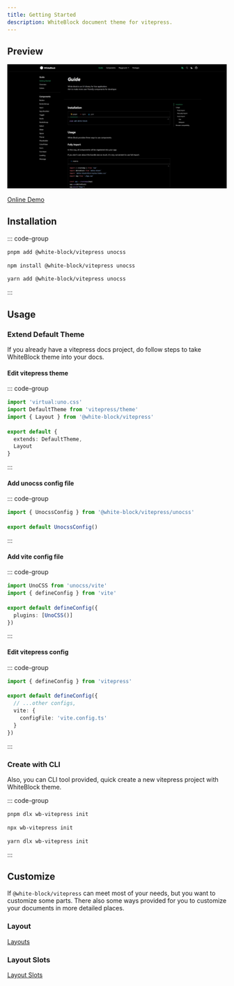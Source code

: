 ```yaml
---
title: Getting Started
description: WhiteBlock document theme for vitepress.
---
```


## Preview
![preview](/vitepress/preview.png)

[Online Demo](https://kythuen.github.io/white-block/) 

## Installation

::: code-group
```sh [pnpm]
pnpm add @white-block/vitepress unocss
```
```sh [npm]
npm install @white-block/vitepress unocss
```
```sh [yarn]
yarn add @white-block/vitepress unocss
```
:::

## Usage

### Extend Default Theme

If you already have a vitepress docs project, do follow steps to take WhiteBlock theme into your docs. 

#### Edit vitepress theme
::: code-group
```ts [.vitepress/theme.ts]
import 'virtual:uno.css'
import DefaultTheme from 'vitepress/theme'
import { Layout } from '@white-block/vitepress'

export default {
  extends: DefaultTheme,
  Layout
}
```
:::

#### Add unocss config file
::: code-group
```ts [uno.config.ts]
import { UnocssConfig } from '@white-block/vitepress/unocss'

export default UnocssConfig()

```
:::

#### Add vite config file
::: code-group
```ts [vite.config.ts]
import UnoCSS from 'unocss/vite'
import { defineConfig } from 'vite'

export default defineConfig({
  plugins: [UnoCSS()]
})

```
:::

#### Edit vitepress config
::: code-group
```ts [.vitepress/config.ts]
import { defineConfig } from 'vitepress'

export default defineConfig({
  // ...other configs,
  vite: {
    configFile: 'vite.config.ts'
  }
})

```
:::

### Create with CLI
Also, you can CLI tool provided, quick create a new vitepress project with WhiteBlock theme.

::: code-group
```sh [pnpm]
pnpm dlx wb-vitepress init
```
```sh [npm]
npx wb-vitepress init
```
```sh [yarn]
yarn dlx wb-vitepress init
```
:::

## Customize 

If `@white-block/vitepress` can meet most of your needs, but you want to customize some parts. There also some ways provided for you to customize your documents in more detailed places.

### Layout

[Layouts](./layouts)

### Layout Slots

[Layout Slots](./slots)